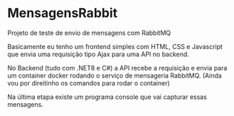 # MensagensRabbit
Projeto de teste de envio de mensagens com RabbitMQ

Basicamente eu tenho um frontend simples com HTML, CSS e Javascript que envia uma requisição tipo Ajax para uma API no backend. 

No Backend (tudo com .NET8 e C#) a API recebe a requisição e envia para um container docker rodando o serviço de mensageria RabbitMQ. 
(Ainda vou por direitinho os comandos para rodar o container)

Na última etapa existe um programa console que vai capturar essas mensagens. 
